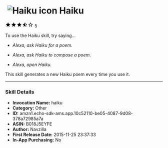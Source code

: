 # &nbsp;<img src="https://github.com/dale3h/alexa-skills-list/raw/master/skills/haiku/B018J5EYFE/app_icon" alt="Haiku icon" width="36"> Haiku
![3.5 stars](../../../images/ic_star_black_18dp_1x.png)![3.5 stars](../../../images/ic_star_black_18dp_1x.png)![3.5 stars](../../../images/ic_star_black_18dp_1x.png)![3.5 stars](../../../images/ic_star_half_black_18dp_1x.png)![3.5 stars](../../../images/ic_star_border_black_18dp_1x.png) 5

To use the Haiku skill, try saying...

* *Alexa, ask Haiku for a poem.*

* *Alexa, ask Haiku to compose a poem.*

* *Alexa, open Haiku.*

This skill generates a new Haiku poem every time you use it.

***

### Skill Details

* **Invocation Name:** haiku
* **Category:** Other
* **ID:** amzn1.echo-sdk-ams.app.10c52110-be05-4087-9d08-378a72985a7a
* **ASIN:** B018J5EYFE
* **Author:** Navzilla
* **First Release Date:** 2015-11-25 23:37:33
* **In-App Purchasing:** No
